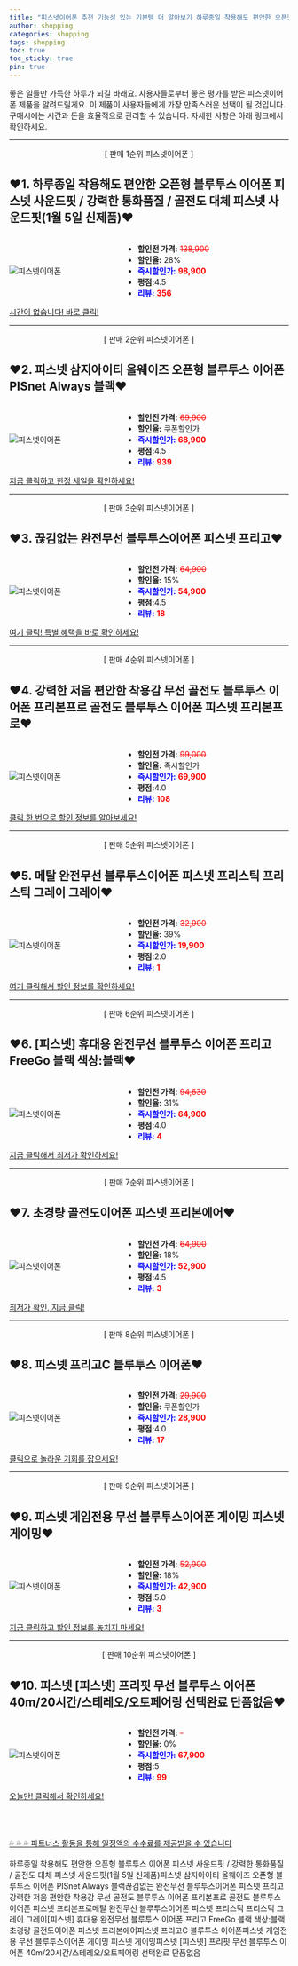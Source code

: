 ```yaml
---
title: "피스넷이어폰 추천 기능성 있는 기본템 더 알아보기 하루종일 착용해도 편안한 오픈형 블루투스"
author: shopping
categories: shopping
tags: shopping
toc: true
toc_sticky: true
pin: true
---
```

좋은 일들만 가득한 하루가 되길 바래요. 사용자들로부터 좋은 평가를 받은 피스넷이어폰 제품을 알려드릴게요. 이 제품이 사용자들에게 가장 만족스러운 선택이 될 것입니다. 구매시에는 시간과 돈을 효율적으로 관리할 수 있습니다. 자세한 사항은 아래 링크에서 확인하세요.

---
<p class="toplist" style="margin: 0 auto; display: block; width: fit-content;">[ 판매 1순위 피스넷이어폰 ]</p>

<h2><strong>❤️1. 하루종일 착용해도 편안한 오픈형 블루투스 이어폰 피스넷 사운드핏 / 강력한 통화품질 / 골전도 대체 피스넷 사운드핏(1월 5일 신제품)❤️</strong></h2>

<div style="display: flex; align-items: center;">
    <div style="flex: 0.4;">
        <img src="https://thumbnail6.coupangcdn.com/thumbnails/remote/230x230ex/image/vendor_inventory/1903/c5e7e15d3c0d9298ce40514d292ef1f8a94967ccbdddeeb71e6fda68f162.jpg" alt="피스넷이어폰" style="max-width: 100%;">
    </div>
    <div style="flex: 0.6; margin-left: 10px;">
        <ul>
            <li><strong>할인전 가격:</strong> <del style="color: red;">138,900</del></li>
            <li><strong>할인율:</strong> 28%</li>
            <li><span style='color:blue'><strong>즉시할인가:</strong></span> <span style='color:red'><strong>98,900</strong></span></li>
            <li><strong>평점:</strong>4.5</li>
            <li><span style='color:blue'><strong>리뷰:</strong></span> <span style='color:red'><strong>356</strong></span></li>
        </ul>
    </div>
</div>
<div class="center">
    <a href="https://William4Davisa.github.io?lptag=AF9450613&subid=githubio&pageKey=7789874399&traceid=V0-153&itemId=21072981591&vendorItemId=88135202207" class="myButton">
        시간이 없습니다! 바로 클릭!
    </a>
</div>


---
<p class="toplist" style="margin: 0 auto; display: block; width: fit-content;">[ 판매 2순위 피스넷이어폰 ]</p>

<h2><strong>❤️2. 피스넷 삼지아이티 올웨이즈 오픈형 블루투스 이어폰 PISnet Always 블랙❤️</strong></h2>

<div style="display: flex; align-items: center;">
    <div style="flex: 0.4;">
        <img src="https://thumbnail7.coupangcdn.com/thumbnails/remote/230x230ex/image/retail/images/2024/06/17/12/0/d159b2db-cae8-4239-b53f-126d9bfd3b31.jpg" alt="피스넷이어폰" style="max-width: 100%;">
    </div>
    <div style="flex: 0.6; margin-left: 10px;">
        <ul>
            <li><strong>할인전 가격:</strong> <del style="color: red;">69,900</del></li>
            <li><strong>할인율:</strong> 쿠폰할인가</li>
            <li><span style='color:blue'><strong>즉시할인가:</strong></span> <span style='color:red'><strong>68,900</strong></span></li>
            <li><strong>평점:</strong>4.5</li>
            <li><span style='color:blue'><strong>리뷰:</strong></span> <span style='color:red'><strong>939</strong></span></li>
        </ul>
    </div>
</div>
<div class="center">
    <a href="https://William4Davisa.github.io?lptag=AF9450613&subid=githubio&pageKey=7405352847&traceid=V0-153&itemId=19175885600&vendorItemId=90372004953" class="myButton">
        지금 클릭하고 한정 세일을 확인하세요!
    </a>
</div>


---
<p class="toplist" style="margin: 0 auto; display: block; width: fit-content;">[ 판매 3순위 피스넷이어폰 ]</p>

<h2><strong>❤️3. 끊김없는 완전무선 블루투스이어폰 피스넷 프리고❤️</strong></h2>

<div style="display: flex; align-items: center;">
    <div style="flex: 0.4;">
        <img src="https://thumbnail9.coupangcdn.com/thumbnails/remote/230x230ex/image/vendor_inventory/4a32/1a1c9080e5e1f8192dc5d41690d14dc896f96e69c3e673a29ad6bda97478.jpg" alt="피스넷이어폰" style="max-width: 100%;">
    </div>
    <div style="flex: 0.6; margin-left: 10px;">
        <ul>
            <li><strong>할인전 가격:</strong> <del style="color: red;">64,900</del></li>
            <li><strong>할인율:</strong> 15%</li>
            <li><span style='color:blue'><strong>즉시할인가:</strong></span> <span style='color:red'><strong>54,900</strong></span></li>
            <li><strong>평점:</strong>4.5</li>
            <li><span style='color:blue'><strong>리뷰:</strong></span> <span style='color:red'><strong>18</strong></span></li>
        </ul>
    </div>
</div>
<div class="center">
    <a href="https://William4Davisa.github.io?lptag=AF9450613&subid=githubio&pageKey=6859159223&traceid=V0-153&itemId=16369549311&vendorItemId=83561086588" class="myButton">
        여기 클릭! 특별 혜택을 바로 확인하세요!
    </a>
</div>


---
<p class="toplist" style="margin: 0 auto; display: block; width: fit-content;">[ 판매 4순위 피스넷이어폰 ]</p>

<h2><strong>❤️4. 강력한 저음 편안한 착용감 무선 골전도 블루투스 이어폰 프리본프로 골전도 블루투스 이어폰 피스넷 프리본프로❤️</strong></h2>

<div style="display: flex; align-items: center;">
    <div style="flex: 0.4;">
        <img src="https://thumbnail10.coupangcdn.com/thumbnails/remote/230x230ex/image/vendor_inventory/70c1/fd613a11da927a418430f1e3d7dd0a9637bce758f9f7c4295037c0402c99.jpg" alt="피스넷이어폰" style="max-width: 100%;">
    </div>
    <div style="flex: 0.6; margin-left: 10px;">
        <ul>
            <li><strong>할인전 가격:</strong> <del style="color: red;">99,000</del></li>
            <li><strong>할인율:</strong> 즉시할인가</li>
            <li><span style='color:blue'><strong>즉시할인가:</strong></span> <span style='color:red'><strong>69,900</strong></span></li>
            <li><strong>평점:</strong>4.0</li>
            <li><span style='color:blue'><strong>리뷰:</strong></span> <span style='color:red'><strong>108</strong></span></li>
        </ul>
    </div>
</div>
<div class="center">
    <a href="https://William4Davisa.github.io?lptag=AF9450613&subid=githubio&pageKey=7706141860&traceid=V0-153&itemId=20644878049&vendorItemId=87718361681" class="myButton">
        클릭 한 번으로 할인 정보를 알아보세요!
    </a>
</div>


---
<p class="toplist" style="margin: 0 auto; display: block; width: fit-content;">[ 판매 5순위 피스넷이어폰 ]</p>

<h2><strong>❤️5. 메탈 완전무선 블루투스이어폰 피스넷 프리스틱 프리스틱 그레이 그레이❤️</strong></h2>

<div style="display: flex; align-items: center;">
    <div style="flex: 0.4;">
        <img src="https://thumbnail10.coupangcdn.com/thumbnails/remote/230x230ex/image/vendor_inventory/f5f1/ef3b2b19444d7990243d9aeee509c6457e87ea3ab3e998303d22aba5a72c.jpg" alt="피스넷이어폰" style="max-width: 100%;">
    </div>
    <div style="flex: 0.6; margin-left: 10px;">
        <ul>
            <li><strong>할인전 가격:</strong> <del style="color: red;">32,900</del></li>
            <li><strong>할인율:</strong> 39%</li>
            <li><span style='color:blue'><strong>즉시할인가:</strong></span> <span style='color:red'><strong>19,900</strong></span></li>
            <li><strong>평점:</strong>2.0</li>
            <li><span style='color:blue'><strong>리뷰:</strong></span> <span style='color:red'><strong>1</strong></span></li>
        </ul>
    </div>
</div>
<div class="center">
    <a href="https://William4Davisa.github.io?lptag=AF9450613&subid=githubio&pageKey=6874724887&traceid=V0-153&itemId=16457846127&vendorItemId=83647984320" class="myButton">
        여기 클릭해서 할인 정보를 확인하세요!
    </a>
</div>


---
<p class="toplist" style="margin: 0 auto; display: block; width: fit-content;">[ 판매 6순위 피스넷이어폰 ]</p>

<h2><strong>❤️6. [피스넷] 휴대용 완전무선 블루투스 이어폰 프리고 FreeGo 블랙 색상:블랙❤️</strong></h2>

<div style="display: flex; align-items: center;">
    <div style="flex: 0.4;">
        <img src="https://thumbnail8.coupangcdn.com/thumbnails/remote/230x230ex/image/vendor_inventory/ae36/2d00006ad45d2032e73e9e7e2dd5c44bf7fc3e97be1c546909bd90f8c5d8.jpg" alt="피스넷이어폰" style="max-width: 100%;">
    </div>
    <div style="flex: 0.6; margin-left: 10px;">
        <ul>
            <li><strong>할인전 가격:</strong> <del style="color: red;">94,630</del></li>
            <li><strong>할인율:</strong> 31%</li>
            <li><span style='color:blue'><strong>즉시할인가:</strong></span> <span style='color:red'><strong>64,900</strong></span></li>
            <li><strong>평점:</strong>4.0</li>
            <li><span style='color:blue'><strong>리뷰:</strong></span> <span style='color:red'><strong>4</strong></span></li>
        </ul>
    </div>
</div>
<div class="center">
    <a href="https://William4Davisa.github.io?lptag=AF9450613&subid=githubio&pageKey=1987434545&traceid=V0-153&itemId=3381591431&vendorItemId=83826082915" class="myButton">
        지금 클릭해서 최저가 확인하세요!
    </a>
</div>


---
<p class="toplist" style="margin: 0 auto; display: block; width: fit-content;">[ 판매 7순위 피스넷이어폰 ]</p>

<h2><strong>❤️7. 초경량 골전도이어폰 피스넷 프리본에어❤️</strong></h2>

<div style="display: flex; align-items: center;">
    <div style="flex: 0.4;">
        <img src="https://thumbnail9.coupangcdn.com/thumbnails/remote/230x230ex/image/vendor_inventory/e352/fbfa68dfe7b7f8d083000e0708ebdb770bf1dcf69fc74247397b3fcaebe8.jpg" alt="피스넷이어폰" style="max-width: 100%;">
    </div>
    <div style="flex: 0.6; margin-left: 10px;">
        <ul>
            <li><strong>할인전 가격:</strong> <del style="color: red;">64,900</del></li>
            <li><strong>할인율:</strong> 18%</li>
            <li><span style='color:blue'><strong>즉시할인가:</strong></span> <span style='color:red'><strong>52,900</strong></span></li>
            <li><strong>평점:</strong>4.5</li>
            <li><span style='color:blue'><strong>리뷰:</strong></span> <span style='color:red'><strong>3</strong></span></li>
        </ul>
    </div>
</div>
<div class="center">
    <a href="https://William4Davisa.github.io?lptag=AF9450613&subid=githubio&pageKey=6812028898&traceid=V0-153&itemId=16118175676&vendorItemId=83561128792" class="myButton">
        최저가 확인, 지금 클릭!
    </a>
</div>


---
<p class="toplist" style="margin: 0 auto; display: block; width: fit-content;">[ 판매 8순위 피스넷이어폰 ]</p>

<h2><strong>❤️8. 피스넷 프리고C 블루투스 이어폰❤️</strong></h2>

<div style="display: flex; align-items: center;">
    <div style="flex: 0.4;">
        <img src="https://thumbnail6.coupangcdn.com/thumbnails/remote/230x230ex/image/retail/images/2020/09/08/20/2/dcf22052-7710-4312-bd5c-de6771ada4c4.jpg" alt="피스넷이어폰" style="max-width: 100%;">
    </div>
    <div style="flex: 0.6; margin-left: 10px;">
        <ul>
            <li><strong>할인전 가격:</strong> <del style="color: red;">29,900</del></li>
            <li><strong>할인율:</strong> 쿠폰할인가</li>
            <li><span style='color:blue'><strong>즉시할인가:</strong></span> <span style='color:red'><strong>28,900</strong></span></li>
            <li><strong>평점:</strong>4.0</li>
            <li><span style='color:blue'><strong>리뷰:</strong></span> <span style='color:red'><strong>17</strong></span></li>
        </ul>
    </div>
</div>
<div class="center">
    <a href="https://William4Davisa.github.io?lptag=AF9450613&subid=githubio&pageKey=2145854881&traceid=V0-153&itemId=3643673501&vendorItemId=71629189689" class="myButton">
        클릭으로 놀라운 기회를 잡으세요!
    </a>
</div>


---
<p class="toplist" style="margin: 0 auto; display: block; width: fit-content;">[ 판매 9순위 피스넷이어폰 ]</p>

<h2><strong>❤️9. 피스넷 게임전용 무선 블루투스이어폰 게이밍 피스넷 게이밍❤️</strong></h2>

<div style="display: flex; align-items: center;">
    <div style="flex: 0.4;">
        <img src="https://thumbnail8.coupangcdn.com/thumbnails/remote/230x230ex/image/vendor_inventory/e630/51fd5caa18dc02b155d1abbb2c0b6f8652b2d3630152ed7304321f1dc06d.jpg" alt="피스넷이어폰" style="max-width: 100%;">
    </div>
    <div style="flex: 0.6; margin-left: 10px;">
        <ul>
            <li><strong>할인전 가격:</strong> <del style="color: red;">52,900</del></li>
            <li><strong>할인율:</strong> 18%</li>
            <li><span style='color:blue'><strong>즉시할인가:</strong></span> <span style='color:red'><strong>42,900</strong></span></li>
            <li><strong>평점:</strong>5.0</li>
            <li><span style='color:blue'><strong>리뷰:</strong></span> <span style='color:red'><strong>3</strong></span></li>
        </ul>
    </div>
</div>
<div class="center">
    <a href="https://William4Davisa.github.io?lptag=AF9450613&subid=githubio&pageKey=6446603098&traceid=V0-153&itemId=13976458187&vendorItemId=83601024796" class="myButton">
        지금 클릭하고 할인 정보를 놓치지 마세요!
    </a>
</div>


---
<p class="toplist" style="margin: 0 auto; display: block; width: fit-content;">[ 판매 10순위 피스넷이어폰 ]</p>

<h2><strong>❤️10. 피스넷 [피스넷] 프리핏 무선 블루투스 이어폰 40m/20시간/스테레오/오토페어링 선택완료 단품없음❤️</strong></h2>

<div style="display: flex; align-items: center;">
    <div style="flex: 0.4;">
        <img src="https://thumbnail10.coupangcdn.com/thumbnails/remote/230x230ex/image/vendor_inventory/d17e/c9aba55e10c0eefae6abd44292ec160a40089ca4ac6121e8f0ac763450f4.jpg" alt="피스넷이어폰" style="max-width: 100%;">
    </div>
    <div style="flex: 0.6; margin-left: 10px;">
        <ul>
            <li><strong>할인전 가격:</strong> <del style="color: red;">-</del></li>
            <li><strong>할인율:</strong> 0%</li>
            <li><span style='color:blue'><strong>즉시할인가:</strong></span> <span style='color:red'><strong>67,900</strong></span></li>
            <li><strong>평점:</strong>5</li>
            <li><span style='color:blue'><strong>리뷰:</strong></span> <span style='color:red'><strong>99</strong></span></li>
        </ul>
    </div>
</div>
<div class="center">
    <a href="https://William4Davisa.github.io?lptag=AF9450613&subid=githubio&pageKey=8097704644&traceid=V0-153&itemId=22896199593&vendorItemId=89930733563" class="myButton">
        오늘만! 클릭해서 확인하세요!
    </a>
</div>

<br><br><br>[💦 💦 💦 파트너스 활동을 통해 일정액의 수수료를 제공받을 수 있습니다](https://link.coupang.com/a/bcpT2c)<br><br>하루종일 착용해도 편안한 오픈형 블루투스 이어폰 피스넷 사운드핏 / 강력한 통화품질 / 골전도 대체 피스넷 사운드핏(1월 5일 신제품)피스넷 삼지아이티 올웨이즈 오픈형 블루투스 이어폰 PISnet Always 블랙끊김없는 완전무선 블루투스이어폰 피스넷 프리고강력한 저음 편안한 착용감 무선 골전도 블루투스 이어폰 프리본프로 골전도 블루투스 이어폰 피스넷 프리본프로메탈 완전무선 블루투스이어폰 피스넷 프리스틱 프리스틱 그레이 그레이[피스넷] 휴대용 완전무선 블루투스 이어폰 프리고 FreeGo 블랙 색상:블랙초경량 골전도이어폰 피스넷 프리본에어피스넷 프리고C 블루투스 이어폰피스넷 게임전용 무선 블루투스이어폰 게이밍 피스넷 게이밍피스넷 [피스넷] 프리핏 무선 블루투스 이어폰 40m/20시간/스테레오/오토페어링 선택완료 단품없음